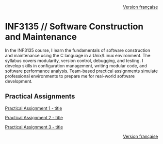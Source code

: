 <p align="right">
  <a href="./README.md">Version française</a>
</p>

# INF3135 // Software Construction and Maintenance

In the INF3135 course, I learn the fundamentals of software construction and maintenance using the C language in a Unix/Linux environment. The syllabus covers modularity, version control, debugging, and testing. I develop skills in configuration management, writing modular code, and software performance analysis. Team-based practical assignments simulate professional environments to prepare me for real-world software development.

## Practical Assignments
[Practical Assignment 1 - title](URL "optional title")

[Practical Assignment 2 - title](URL "optional title")

[Practical Assignment 3 - title](URL "optional title")

<p align="right">
  <a href="./README.md">Version française</a>
</p>